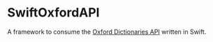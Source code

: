 # SwiftOxfordAPI
A framework to consume the <a href="https://developer.oxforddictionaries.com/documentation">Oxford Dictionaries API</a> written in Swift.
